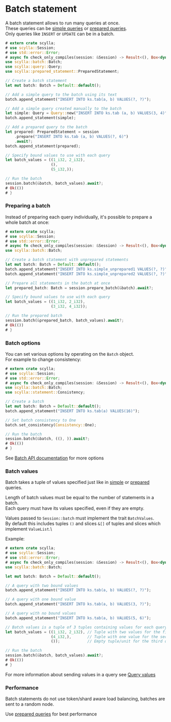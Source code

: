 # Batch statement

A batch statement allows to run many queries at once.\
These queries can be [simple queries](simple.md) or [prepared queries](prepared.md).\
Only queries like `INSERT` or `UPDATE` can be in a batch.

```rust
# extern crate scylla;
# use scylla::Session;
# use std::error::Error;
# async fn check_only_compiles(session: &Session) -> Result<(), Box<dyn Error>> {
use scylla::batch::Batch;
use scylla::query::Query;
use scylla::prepared_statement::PreparedStatement;

// Create a batch statement
let mut batch: Batch = Default::default();

// Add a simple query to the batch using its text
batch.append_statement("INSERT INTO ks.tab(a, b) VALUES(?, ?)");

// Add a simple query created manually to the batch
let simple: Query = Query::new("INSERT INTO ks.tab (a, b) VALUES(3, 4)");
batch.append_statement(simple);

// Add a prepared query to the batch
let prepared: PreparedStatement = session
    .prepare("INSERT INTO ks.tab (a, b) VALUES(?, 6)")
    .await?;
batch.append_statement(prepared);

// Specify bound values to use with each query
let batch_values = ((1_i32, 2_i32),
                    (),
                    (5_i32,));

// Run the batch
session.batch(&batch, batch_values).await?;
# Ok(())
# }
```

### Preparing a batch
Instead of preparing each query individually, it's possible to prepare a whole batch at once:

```rust
# extern crate scylla;
# use scylla::Session;
# use std::error::Error;
# async fn check_only_compiles(session: &Session) -> Result<(), Box<dyn Error>> {
use scylla::batch::Batch;

// Create a batch statement with unprepared statements
let mut batch: Batch = Default::default();
batch.append_statement("INSERT INTO ks.simple_unprepared1 VALUES(?, ?)");
batch.append_statement("INSERT INTO ks.simple_unprepared2 VALUES(?, ?)");

// Prepare all statements in the batch at once
let prepared_batch: Batch = session.prepare_batch(&batch).await?;

// Specify bound values to use with each query
let batch_values = ((1_i32, 2_i32),
                    (3_i32, 4_i32));

// Run the prepared batch
session.batch(&prepared_batch, batch_values).await?;
# Ok(())
# }
```

### Batch options
You can set various options by operating on the `Batch` object.\
For example to change consistency:
```rust
# extern crate scylla;
# use scylla::Session;
# use std::error::Error;
# async fn check_only_compiles(session: &Session) -> Result<(), Box<dyn Error>> {
use scylla::batch::Batch;
use scylla::statement::Consistency;

// Create a batch
let mut batch: Batch = Default::default();
batch.append_statement("INSERT INTO ks.tab(a) VALUES(16)");

// Set batch consistency to One
batch.set_consistency(Consistency::One);

// Run the batch
session.batch(&batch, ((), )).await?;
# Ok(())
# }
```

See [Batch API documentation](https://docs.rs/scylla/latest/scylla/statement/batch/struct.Batch.html)
for more options

### Batch values
Batch takes a tuple of values specified just like in [simple](simple.md) or [prepared](prepared.md) queries.

Length of batch values must be equal to the number of statements in a batch.\
Each query must have its values specified, even if they are empty.

Values passed to `Session::batch` must implement the trait `BatchValues`.\
By default this includes tuples `()` and slices `&[]` of tuples and slices which implement `ValueList`.\

Example:
```rust
# extern crate scylla;
# use scylla::Session;
# use std::error::Error;
# async fn check_only_compiles(session: &Session) -> Result<(), Box<dyn Error>> {
use scylla::batch::Batch;

let mut batch: Batch = Default::default();

// A query with two bound values
batch.append_statement("INSERT INTO ks.tab(a, b) VALUES(?, ?)");

// A query with one bound value
batch.append_statement("INSERT INTO ks.tab(a, b) VALUES(3, ?)");

// A query with no bound values
batch.append_statement("INSERT INTO ks.tab(a, b) VALUES(5, 6)");

// Batch values is a tuple of 3 tuples containing values for each query
let batch_values = ((1_i32, 2_i32), // Tuple with two values for the first query
                    (4_i32,),       // Tuple with one value for the second query
                    ());            // Empty tuple/unit for the third query

// Run the batch
session.batch(&batch, batch_values).await?;
# Ok(())
# }
```
For more information about sending values in a query see [Query values](values.md)


### Performance
Batch statements do not use token/shard aware load balancing, batches are sent to a random node.

Use [prepared queries](prepared.md) for best performance
